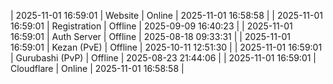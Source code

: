 | 2025-11-01 16:59:01 | Website | Online | 2025-11-01 16:58:58 |
| 2025-11-01 16:59:01 | Registration | Offline | 2025-09-09 16:40:23 |
| 2025-11-01 16:59:01 | Auth Server | Offline | 2025-08-18 09:33:31 |
| 2025-11-01 16:59:01 | Kezan (PvE) | Offline | 2025-10-11 12:51:30 |
| 2025-11-01 16:59:01 | Gurubashi (PvP) | Offline | 2025-08-23 21:44:06 |
| 2025-11-01 16:59:01 | Cloudflare | Online | 2025-11-01 16:58:58 |
